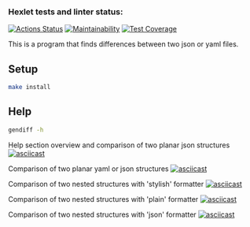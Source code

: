 ### Hexlet tests and linter status:
[![Actions Status](https://github.com/IvanMogilevskiy/frontend-project-lvl2/workflows/hexlet-check/badge.svg)](https://github.com/IvanMogilevskiy/frontend-project-lvl2/actions)
[![Maintainability](https://api.codeclimate.com/v1/badges/cf63e7ade464522d83cf/maintainability)](https://codeclimate.com/github/IvanMogilevskiy/frontend-project-lvl2/maintainability)
[![Test Coverage](https://api.codeclimate.com/v1/badges/cf63e7ade464522d83cf/test_coverage)](https://codeclimate.com/github/IvanMogilevskiy/frontend-project-lvl2/test_coverage)

This is a program that finds differences between two json or yaml files.


## Setup

```sh
make install
```
## Help

```sh
gendiff -h
```

Help section overview and comparison of two planar json structures
[![asciicast](https://asciinema.org/a/kQVxbknBZnup8PzXuiZ1r8aMr.svg)](https://asciinema.org/a/kQVxbknBZnup8PzXuiZ1r8aMr)

Comparison of two planar yaml or json structures
[![asciicast](https://asciinema.org/a/D2wx0YELfeALk9wttPiAcW51y.svg)](https://asciinema.org/a/D2wx0YELfeALk9wttPiAcW51y)

Comparison of two nested structures with 'stylish' formatter
[![asciicast](https://asciinema.org/a/M09GSd7LelNGKGELCs4kO1uJf.svg)](https://asciinema.org/a/M09GSd7LelNGKGELCs4kO1uJf)

Comparison of two nested structures with 'plain' formatter
[![asciicast](https://asciinema.org/a/1Wckh0TvprhhMdJL9JCYXDKF8.svg)](https://asciinema.org/a/1Wckh0TvprhhMdJL9JCYXDKF8)

Comparison of two nested structures with 'json' formatter
[![asciicast](https://asciinema.org/a/YyVYy7wdDrRnzTCeANOuiIORd.svg)](https://asciinema.org/a/YyVYy7wdDrRnzTCeANOuiIORd)
